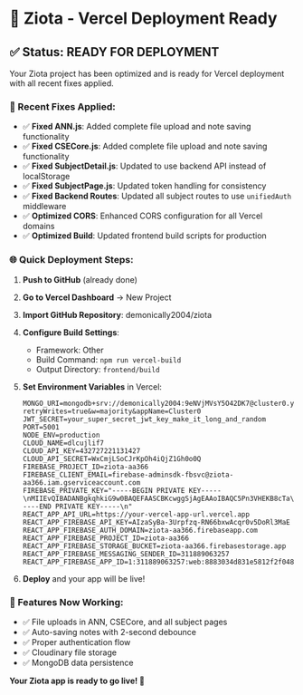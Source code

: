 # 🚀 Ziota - Vercel Deployment Ready

## ✅ Status: READY FOR DEPLOYMENT

Your Ziota project has been optimized and is ready for Vercel deployment with all recent fixes applied.

### 🔧 Recent Fixes Applied:
- ✅ **Fixed ANN.js**: Added complete file upload and note saving functionality
- ✅ **Fixed CSECore.js**: Added complete file upload and note saving functionality  
- ✅ **Fixed SubjectDetail.js**: Updated to use backend API instead of localStorage
- ✅ **Fixed SubjectPage.js**: Updated token handling for consistency
- ✅ **Fixed Backend Routes**: Updated all subject routes to use `unifiedAuth` middleware
- ✅ **Optimized CORS**: Enhanced CORS configuration for all Vercel domains
- ✅ **Optimized Build**: Updated frontend build scripts for production

### 🌐 Quick Deployment Steps:

1. **Push to GitHub** (already done)
2. **Go to Vercel Dashboard** → New Project
3. **Import GitHub Repository**: demonically2004/ziota
4. **Configure Build Settings**:
   - Framework: Other
   - Build Command: `npm run vercel-build`
   - Output Directory: `frontend/build`

5. **Set Environment Variables** in Vercel:
   ```
   MONGO_URI=mongodb+srv://demonically2004:9eNVjMVsY5O42DK7@cluster0.ykkttaj.mongodb.net/ziota?retryWrites=true&w=majority&appName=Cluster0
   JWT_SECRET=your_super_secret_jwt_key_make_it_long_and_random
   PORT=5001
   NODE_ENV=production
   CLOUD_NAME=dlcujlif7
   CLOUD_API_KEY=432727221131427
   CLOUD_API_SECRET=WxCmjLSoCJrKpOh4iQjZ1Gh0o0Q
   FIREBASE_PROJECT_ID=ziota-aa366
   FIREBASE_CLIENT_EMAIL=firebase-adminsdk-fbsvc@ziota-aa366.iam.gserviceaccount.com
   FIREBASE_PRIVATE_KEY="-----BEGIN PRIVATE KEY-----\nMIIEvQIBADANBgkqhkiG9w0BAQEFAASCBKcwggSjAgEAAoIBAQC5Pn3VHEKB8cTa\nZPslxqzcKMY3KVkRKArl+Wgc+KTuSASDt/yqGQya9JIHE7H8ZGieBLuzPv44/BK4\nCnTfDQkcSbK2ZT+ETFnccfGzodnN/oHCz9r1MVehF4pBBsCC0PlVfkOJ4mXKYi4A\nYGgVlAqIbsyen8e6FVHeDX30SLiJdc3Mgu2229IU9xpKto/UbDyv4FY2uJYRXEWU\naV9WMiOBd3edd301BSSdbA9VfPwlBhLd9DBMSTN7XXE8g5pD6ODFNGo5XNbm3JV9\n4kjTUivz6OJU+Fq/KoftLPfubwyPTxprirBRezFinp/SN/DBhSspdzCEuL2ytkBW\nu2KG61fTAgMBAAECggEAAfOMZ9sy2mwKVXSezEK1N0BdPV9RGV/M+h9noVQZEXpy\n71NX8LpewbkeSZ1DiDgBW5Zgtc08xkT3G4PNwBoHFddMxUaA5fOknTkJY4mqsv8u\nYGrytwZwzhtAiq8Ejt5aexpwbm21JDIRkes+3XF1nouSYrOmYnZmsr2wHDY6blql\nWMGl3JK+Au3QT0EqXyIlwdqqnFf4UMI7S/mxzdALby1TEKhJBAdTUNXEyT9qLgDk\naHfBo2sYrUhIpO9tc/+eLueDFeYa9rSP4gPyhOTSWcIXbEXvtn+WfThGdSIuR5Nu\nNVjGmLCiohEbGhmNN5cu30R3jqEzE/oV+dG5H2jIDQKBgQD04H3Gto8kOv3EabQA\nu8zU5mOxgZEAqFULlDpgxPa+rClNTLdE7p3AT9xCkdHFLsGVA8c/wpo4LeuGLyfS\nHoXiDkYvz/cz4RhEhz4pLgKrhtZK0tX7AvpIggqXMzCmM0ijixtC4CA0/mLX5fbZ\nIKC6/GtZtooHQc83YxC/+YeLNwKBgQDBqJIIFFv8uP+8fvNL2uMInCbfvO/EHDoR\n3QIx6RXZiKXfasN7Cq/ewvS3Vl0lv9E2aRoM49dQ5SLjGObBkqo8XGQdYpCkC2TM\nTkEKbpy5+NfDMP1iR+ZcXTeVqyX+xOaqmg9bft26QvtCB+wOvOnnLWC48YZrpL5p\nMH5LXHC+RQKBgQCnzvuCZHKdYmuq4MEAy7GnqCZjayXiLHjzUWXcEL4CllpLZaol\n69thAZkwaVs2ZD82jftJ/2LN4vIG52PDgzU+X4fLlhmSjMujkoaPk78yqllJt0f6\nFuVLMQpu6R6KlpRNtrM81fhcOIOl7iqGSuy6luY9+XCHXprRGutMk4RGawKBgAvR\nHHAPxfkq1LgMyw3C4n2hAaI/ZiYCTuzOHpcrEOFAPFbgreLxKQAfx0z0oSRvivWV\n/jfxIy9VfAZ9e38uUuLyBE3iuM65v0HUOJXJYBjc/VV0xNFdb8oNChpA4kWkgCrC\n0dMUb7Uw5yIFV7sifedUVoWSf1BMMi46/knc7yg9AoGAe9vzZN/ItzebydjAqrGs\n8aclBoYDA1/4AxKhMLiUkrC89trzGQOE8UqKeq0qXmqk2UZK8irZwow4acpRwqEc\nCm3aOD0ZniFWUMHOpwoxdajhsOupMN9OGFkEm3DxRRnpObbjDLGMRzEmVNuh3GMD\nh/geyMdFJwD1WyKZYo+QEBE=\n-----END PRIVATE KEY-----\n"
   REACT_APP_API_URL=https://your-vercel-app-url.vercel.app
   REACT_APP_FIREBASE_API_KEY=AIzaSyBa-3Urpfzq-RN66bxwAcqr0v5DoRl3MaE
   REACT_APP_FIREBASE_AUTH_DOMAIN=ziota-aa366.firebaseapp.com
   REACT_APP_FIREBASE_PROJECT_ID=ziota-aa366
   REACT_APP_FIREBASE_STORAGE_BUCKET=ziota-aa366.firebasestorage.app
   REACT_APP_FIREBASE_MESSAGING_SENDER_ID=311889063257
   REACT_APP_FIREBASE_APP_ID=1:311889063257:web:8883034d831e5812f2f048
   ```

6. **Deploy** and your app will be live!

### 🧪 Features Now Working:
- ✅ File uploads in ANN, CSECore, and all subject pages
- ✅ Auto-saving notes with 2-second debounce
- ✅ Proper authentication flow
- ✅ Cloudinary file storage
- ✅ MongoDB data persistence

**Your Ziota app is ready to go live! 🎉**
